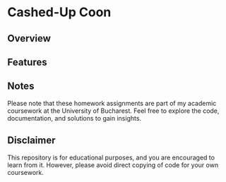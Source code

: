 # Cashed-Up Coon

## Overview


## Features



## Notes
Please note that these homework assignments are part of my academic coursework at the University of Bucharest. Feel free to explore the code, documentation, and solutions to gain insights.

## Disclaimer
This repository is for educational purposes, and you are encouraged to learn from it. However, please avoid direct copying of code for your own coursework.